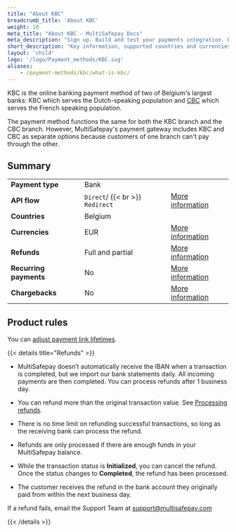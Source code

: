```yaml
---
title: "About KBC"
breadcrumb_title: 'About KBC'
weight: 10
meta_title: "About KBC - MultiSafepay Docs"
meta_description: "Sign up. Build and test your payments integration. Explore our products and services. Use our API Reference, SDKs, and wrappers. Get support."
short_description: "Key information, supported countries and currencies, product rules"
layout: 'child'
logo: '/logo/Payment_methods/KBC.svg'
aliases: 
    - /payment-methods/kbc/what-is-kbc/
---
```


KBC is the online banking payment method of two of Belgium's largest banks: KBC which serves the Dutch-speaking population and [CBC](/payments/methods/banks/cbc/) which serves the French speaking population.

The payment method functions the same for both the KBC branch and the CBC branch. However, MultiSafepay's payment gateway includes KBC and CBC as separate options because customers of one branch can't pay through the other.

## Summary

|   |   |   |
|---|---|---|
| **Payment type**   | Bank  | |
| **API flow**  | `Direct`/ {{< br >}} `Redirect` | [More information](/developer/api/difference-between-direct-and-redirect) |
| **Countries**  | Belgium  | |
| **Currencies**  | EUR | [More information](/faq/general/supported-currencies) | 
| **Refunds**  | Full and partial  | [More information](/payments/refunds/) | 
| **Recurring payments**  | No | [More information](/payments/features/recurring-payments/)  |
| **Chargebacks**  | No | [More information](/faq/chargebacks)  |

## Product rules

You can [adjust payment link lifetimes](/developer/api/adjusting-payment-link-lifetimes/).

{{< details title="Refunds" >}}

- MultiSafepay doesn’t automatically receive the IBAN when a transaction is completed, but we import our bank statements daily. All incoming payments are then completed. You can process refunds after 1 business day.

- You can refund more than the original transaction value. See [Processing refunds](/tools/multisafepay-control/processing-refunds/).

- There is no time limit on refunding successful transactions, so long as the receiving bank can process the refund.

- Refunds are only processed if there are enough funds in your MultiSafepay balance.

- While the transaction status is **Initialized**, you can cancel the refund. Once the status changes to **Completed**, the refund has been processed. 

- The customer receives the refund in the bank account they originally paid from within the next business day.

If a refund fails, email the Support Team at <support@multisafepay.com> 

{{< /details >}}
